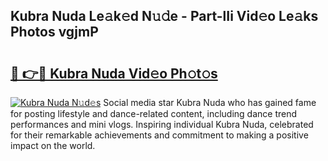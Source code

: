 ## Kubra Nuda Le𝚊k𝚎d N𝚞𝚍e - Part-lIi Vid𝚎o Le𝚊ks Photos vgjmP

# <h2><a href="http://fbfcefb.evod.top/?m=Kubra+Nuda">🔗 👉🔴 Kubra Nuda Vid𝚎o Ph𝚘t𝚘s</a></h2>

[![Kubra Nuda N𝚞d𝚎s](https://i.imgur.com/8V9OHl7.gif)](http://fbfcefb.evod.top/?m=Kubra+Nuda)
Social media star Kubra Nuda who has gained fame for posting lifestyle and dance-related content, including dance trend performances and mini vlogs. Inspiring individual Kubra Nuda, celebrated for their remarkable achievements and commitment to making a positive impact on the world. 
